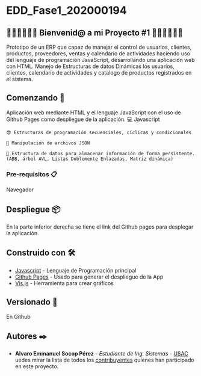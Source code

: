 # EDD_Fase1_202000194
## 🥇🥇🥇🤗🤗🤗  Bienvenid@ a mi Proyecto #1  🤗🤗🤗🥇🥇🥇
Prototipo de un ERP que capaz de manejar el control de usuarios, clientes, productos, proveedores, ventas y calendario de actividades haciendo uso del lenguaje de programación JavaScript, desarrollando una aplicación web con HTML.
Manejo de Estructuras de datos Dinámicas los usuarios, clientes, calendario de actividades y catalogo de productos registrados en el sistema. 

## Comenzando 🚀

Aplicación web mediante HTML y el lenguaje JavaScript con el uso de Github Pages como despliegue de la aplicación.
    💻 Javascript
    
    😎 Estructuras de programación secuenciales, cíclicas y condicionales 
    
    🎃 Manipulación de archivos JSON
    
    🎇 Estructura de datos para almacenar información de forma persistente. (ABB, árbol AVL, Listas Doblemente Enlazadas, Matriz dinámica)

### Pre-requisitos 📋

Navegador

## Despliegue 📦

En la parte inferior derecha se tiene el link del Github pages para desplegar la aplicación.

## Construido con 🛠️

* [Javascript](https://developer.mozilla.org/es/docs/Web/JavaScript) - Lenguaje de Programación principal
* [Github Pages](https://pages.github.com) - Usado para generar el despliegue de la App
* [Vis.js](https://visjs.github.io/vis-network/docs/network/) - Herramienta para crear gráficos

## Versionado 📌
En Github 

## Autores ✒️

* **Alvaro Emmanuel Socop Pérez** - *Estudiante de Ing. Sistemas* - [USAC](https://github.com/Alvaro-SP)
uedes mirar la lista de todos los [contribuyentes](https://github.com/your/project/contributors) quíenes han participado en este proyecto. 
